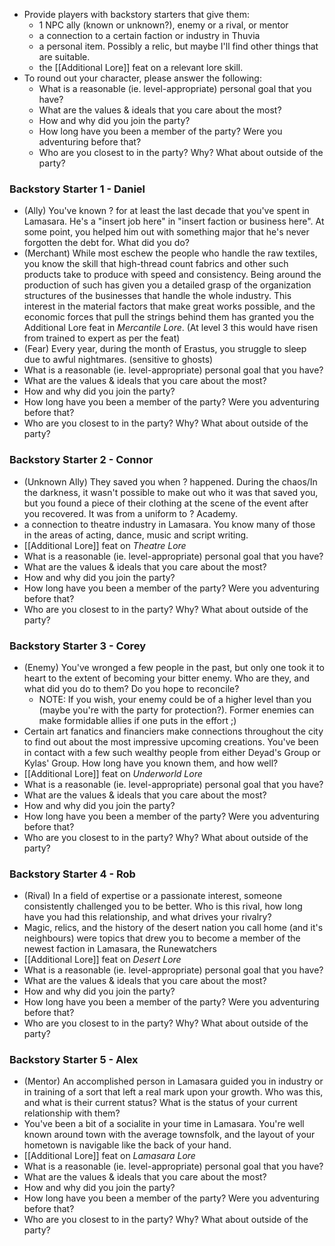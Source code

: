 - Provide players with backstory starters that give them: 
	- 1 NPC ally (known or unknown?), enemy or a rival, or mentor
	- a connection to a certain faction or industry in Thuvia 
	- a personal item. Possibly a relic, but maybe I'll find other things that are suitable.
	- the [[Additional Lore]] feat on a relevant lore skill.
- To round out your character, please answer the following:
	- What is a reasonable (ie. level-appropriate) personal goal that you have?
	- What are the values & ideals that you care about the most?
	- How and why did you join the party?
	- How long have you been a member of the party? Were you adventuring before that?
	- Who are you closest to in the party? Why? What about outside of the party?

### Backstory Starter 1 - Daniel

- (Ally) You've known ? for at least the last decade that you've spent in Lamasara. He's a "insert job here" in "insert faction or business here". At some point, you helped him out with something major that he's never forgotten the debt for. What did you do?
- (Merchant) While most eschew the people who handle the raw textiles, you know the skill that high-thread count fabrics and other such products take to produce with speed and consistency. Being around the production of such has given you a detailed grasp of the organization structures of the businesses that handle the whole industry. This interest in the material factors that make great works possible, and the economic forces that pull the strings behind them has granted you the Additional Lore feat in *Mercantile Lore*. (At level 3 this would have risen from trained to expert as per the feat)
- (Fear) Every year, during the month of Erastus, you struggle to sleep due to awful nightmares. (sensitive to ghosts)
- What is a reasonable (ie. level-appropriate) personal goal that you have?
- What are the values & ideals that you care about the most?
- How and why did you join the party?
- How long have you been a member of the party? Were you adventuring before that?
- Who are you closest to in the party? Why? What about outside of the party?

### Backstory Starter 2 - Connor

- (Unknown Ally) They saved you when ? happened. During the chaos/In the darkness, it wasn't possible to make out who it was that saved you, but you found a piece of their clothing at the scene of the event after you recovered. It was from a uniform to ? Academy. 
- a connection to theatre industry in Lamasara. You know many of those in the areas of acting, dance, music and script writing. 
- [[Additional Lore]] feat on *Theatre Lore* 
- What is a reasonable (ie. level-appropriate) personal goal that you have?
- What are the values & ideals that you care about the most?
- How and why did you join the party?
- How long have you been a member of the party? Were you adventuring before that?
- Who are you closest to in the party? Why? What about outside of the party?

### Backstory Starter 3 - Corey

- (Enemy) You've wronged a few people in the past, but only one took it to heart to the extent of becoming your bitter enemy. Who are they, and what did you do to them? Do you hope to reconcile?
	- NOTE: If you wish, your enemy could be of a higher level than you (maybe you're with the party for protection?). Former enemies can make formidable allies if one puts in the effort ;)
- Certain art fanatics and financiers make connections throughout the city to find out about the most impressive upcoming creations. You've been in contact with a few such wealthy people from either Deyad's Group or Kylas' Group. How long have you known them, and how well?
- [[Additional Lore]] feat on *Underworld Lore*
- What is a reasonable (ie. level-appropriate) personal goal that you have?
- What are the values & ideals that you care about the most?
- How and why did you join the party?
- How long have you been a member of the party? Were you adventuring before that?
- Who are you closest to in the party? Why? What about outside of the party?

### Backstory Starter 4 - Rob

- (Rival) In a field of expertise or a passionate interest, someone consistently challenged you to be better. Who is this rival, how long have you had this relationship, and what drives your rivalry?
- Magic, relics, and the history of the desert nation you call home (and it's neighbours) were topics that drew you to become a member of the newest faction in Lamasara, the Runewatchers 
- [[Additional Lore]] feat on *Desert Lore*
- What is a reasonable (ie. level-appropriate) personal goal that you have?
- What are the values & ideals that you care about the most?
- How and why did you join the party?
- How long have you been a member of the party? Were you adventuring before that?
- Who are you closest to in the party? Why? What about outside of the party?

### Backstory Starter 5 - Alex

- (Mentor) An accomplished person in Lamasara guided you in industry or in training of a sort that left a real mark upon your growth. Who was this, and what is their current status? What is the status of your current relationship with them?
- You've been a bit of a socialite in your time in Lamasara. You're well known around town with the average townsfolk, and the layout of your hometown is navigable like the back of your hand.
- [[Additional Lore]] feat on *Lamasara Lore*
- What is a reasonable (ie. level-appropriate) personal goal that you have?
- What are the values & ideals that you care about the most?
- How and why did you join the party?
- How long have you been a member of the party? Were you adventuring before that?
- Who are you closest to in the party? Why? What about outside of the party?

